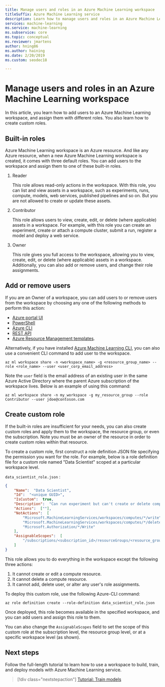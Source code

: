 ```yaml
---
title: Manage users and roles in an Azure Machine Learning workspace
titleSuffix: Azure Machine Learning service
description: Learn how to manage users and roles in an Azure Machine Learning service workspace.
services: machine-learning
ms.service: machine-learning
ms.subservice: core
ms.topic: conceptual
ms.reviewer: jmartens
author: hning86
ms.author: haining
ms.date: 2/20/2019
ms.custom: seodec18

---
```



# Manage users and roles in an Azure Machine Learning workspace

In this article, you learn how to add users to an Azure Machine Learning workspace, and assign them with different roles. You also learn how to create custom roles.

## Built-in roles
Azure Machine Learning workspace is an Azure resource. And like any Azure resource, when a new Azure Machine Learning workspace is created, it comes with three default roles. You can add users to the workspace and assign them to one of these built-in roles.

1. Reader

    This role allows read-only actions in the workspace. With this role, you can list and view assets in a workspace, such as experiments, runs, compute, models, web services, published pipelines and so on. But you are not allowed to create or update these assets.

2. Contributor

    This role allows users to view, create, edit, or delete (where applicable) assets in a workspace. For example, with this role you can create an experiment, create or attach a compute cluster, submit a run, register a model and deploy a web service.

3. Owner

    This role gives you full access to the workspace, allowing you to view, create, edit, or delete (where applicable) assets in a workspace. Additionally, you can also add or remove users, and change their role assignments.

## Add or remove users
If you are an Owner of a workspace, you can add users to or remove users from the workspace by choosing any one of the following methods to perform this action:
- [Azure portal UI](/azure/role-based-access-control/role-assignments-portal)
- [PowerShell](/azure/role-based-access-control/role-assignments-powershell)
- [Azure CLI](/azure/role-based-access-control/role-assignments-cli)
- [REST API](/azure/role-based-access-control/role-assignments-rest)
-  [Azure Resource Management templates](/azure/role-based-access-control/role-assignments-template).

Alternatively, if you have installed [Azure Machine Learning CLI](reference-azure-machine-learning-cli), you can also use a convenient CLI command to add user to the workspace.

```azure-cli
az ml workspace share -n <workspace_name> -g <resource_group_name> --role <role_name> --user <user_corp_email_address>
```

Note the `user` field is the email address of an existing user in the same Azure Active Directory where the parent Azure subscription of the workspace lives. Below is an example of using this command:

```azure-cli
az ml workspace share -n my_workspace -g my_resource_group --role Contributor --user jdoe@contoson.com
```


## Create custom role
If the built-in roles are insufficient for your needs, you can also create custom roles and apply them to the workspace, the resource group, or even the subscription. Note you must be an owner of the resource in order to create custom roles within that resource.

To create a custom role, first construct a role definition JSON file specifying the permission you want for the role. For example, below is a role definition file for a custom role named "Data Scientist" scoped at a particular workspace level. 


`data_scientist_role.json` :
```json
{
    "Name":  "Data Scientist",
    "Id":  "<unique GUID>",
    "IsCustom":  true,
    "Description":  "Can run experiment but can't create or delete compute.",
    "Actions":  [""],
    "NotActions":  [
        "Microsoft.MachineLearningServices/workspaces/computes/*/write",
        "Microsoft.MachineLearningServices/workspaces/computes/*/delete", 
        "Microsoft.Authorization/*/Write"
    ],
    "AssignableScopes":  [
        "/subscriptions/<subscription_id>/resourceGroups/<resource_group_name>/providers/Microsoft.MachineLearningServices/workspaces/<workspace_name>"
    ]
}
```

This role allows you to do everything in the workspace except the following three actions:
1. It cannot create or edit a compute resource.
2. It cannot delete a compute resource.
3. It cannot add, delete user, or alter any user's role assignments.

To deploy this custom role, use the following Azure-CLI command:

```azure-cli
az role definition create --role-definition data_scientist_role.json
```

Once deployed, this role becomes available in the specified workspace, and you can add users and assign this role to them. 

You can also change the `AssignableScopes` field to set the scope of this custom role at the subscription level, the resource group level, or at a specific workspace level (as shown).

## Next steps

Follow the full-length tutorial to learn how to use a workspace to build, train, and deploy models with Azure Machine Learning service.

> [!div class="nextstepaction"]
> [Tutorial: Train models](tutorial-train-models-with-aml.md)
